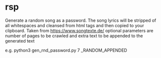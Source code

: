 # rsp
Generate a random song as a password.
The song lyrics will be stripped of all whitespaces and cleansed from html tags and then copied to your clipboard.
Taken from https://www.songtexte.de/
optional parameters are number of pages to be crawled and extra text to be appended to the generated text

e.g. python3 gen_rnd_password.py 7 _RANDOM_APPENDED
